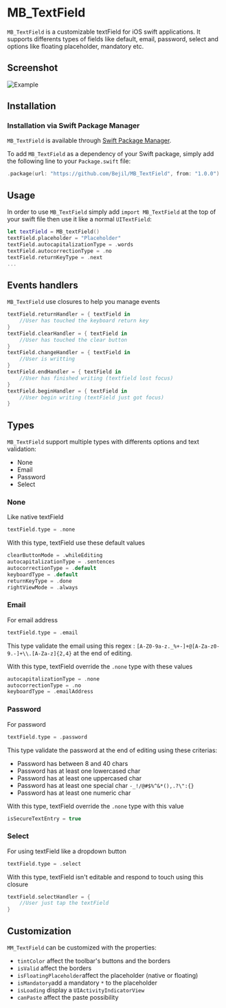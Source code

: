 MB_TextField
=========

`MB_TextField` is a customizable textField for iOS swift applications. It supports differents types of fields like default, email, password, select and options like floating placeholder, mandatory etc.

## Screenshot

![Example](https://raw.githubusercontent.com/ivanbruel/MarkdownKit/master/Resources/MarkdownKitExample.png)

## Installation

### Installation via Swift Package Manager

`MB_TextField` is available through [Swift Package Manager](https://github.com/Bejil/MB_TextField).

To add `MB_TextField` as a dependency of your Swift package, simply add the following line to your `Package.swift` file:

```swift
.package(url: "https://github.com/Bejil/MB_TextField", from: "1.0.0")
```

## Usage

In order to use `MB_TextField` simply add `import MB_TextField` at the top of your swift file then use it like a normal `UITextField`:
```swift
let textField = MB_textField()
textField.placeholder = "Placeholder"
textField.autocapitalizationType = .words
textField.autocorrectionType = .no
textField.returnKeyType = .next
...
```
## Events handlers
`MB_TextField` use closures to help you manage events
```swift
textField.returnHandler = { textField in
	//User has touched the keyboard return key
}
textField.clearHandler = { textField in
	//User has touched the clear button
}
textField.changeHandler = { textField in
	//User is writting
}
textField.endHandler = { textField in
	//User has finished writing (textfield lost focus)
}
textField.beginHandler = { textField in
	//User begin writing (textField just got focus)
}
```
## Types

`MB_TextField` support multiple types with differents options and text validation:
 - None
 - Email
 - Password
 - Select
 
### None
Like native textField
```swift
textField.type = .none
```
With this type, textField use these default values
```swift
clearButtonMode = .whileEditing
autocapitalizationType = .sentences
autocorrectionType = .default
keyboardType = .default
returnKeyType = .done
rightViewMode = .always
```
### Email
For email address 
```swift
textField.type = .email
```
This type validate the email using this regex : `[A-Z0-9a-z._%+-]+@[A-Za-z0-9.-]+\\.[A-Za-z]{2,4}` at the end of editing.

With this type, textField override the `.none` type with these values
```swift
autocapitalizationType = .none
autocorrectionType = .no
keyboardType = .emailAddress
```
### Password
For password
```swift
textField.type = .password
```
This type validate the password at the end of editing using these criterias:

 - Password has between 8 and 40 chars
 - Password has at least one lowercased char
 - Password has at least one uppercased char
 - Password has at least one special char `-_!/@#$%^&*(),.?\":{}`
 - Password has at least one numeric char

With this type, textField override the `.none` type with this value
```swift
isSecureTextEntry = true
```
### Select
For using textField like a dropdown button
```swift
textField.type = .select
```
With this type, textField isn't editable and respond to touch using this closure
```swift
textField.selectHandler = { 
	//User just tap the textField
}
```
## Customization
`MM_TextField` can be customized with the properties:

- `tintColor` affect the toolbar's buttons and the borders
 - `isValid` affect the borders
 - `isFloatingPlaceholder`affect the placeholder (native or floating)
 - `isMandatory`add a mandatory `*` to the placeholder
 - `isLoading` display a `UIActivityIndicatorView`
 - `canPaste` affect the paste possibility

